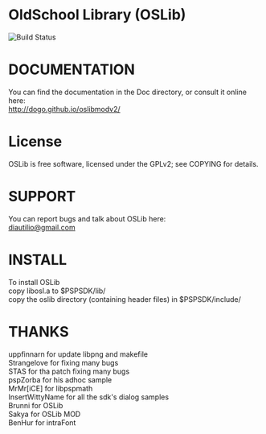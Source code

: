 # OldSchool Library (OSLib)
![Build Status](https://github.com/dogo/oslibmodv2/actions/workflows/Build.yml/badge.svg?event=push)

# DOCUMENTATION

You can find the documentation in the Doc directory, or consult it online here:  
http://dogo.github.io/oslibmodv2/

# License

OSLib is free software, licensed under the GPLv2; see COPYING for details.

# SUPPORT

You can report bugs and talk about OSLib here:  
diautilio@gmail.com

# INSTALL

To install OSLib  
copy libosl.a to $PSPSDK/lib/  
copy the oslib directory (containing header files) in $PSPSDK/include/

# THANKS

uppfinnarn for update libpng and makefile  
Strangelove for fixing many bugs  
STAS for tha patch fixing many bugs  
pspZorba for his adhoc sample  
MrMr[iCE] for libpspmath  
InsertWittyName for all the sdk's dialog samples  
Brunni for OSLib  
Sakya for OSLib MOD  
BenHur for intraFont  
